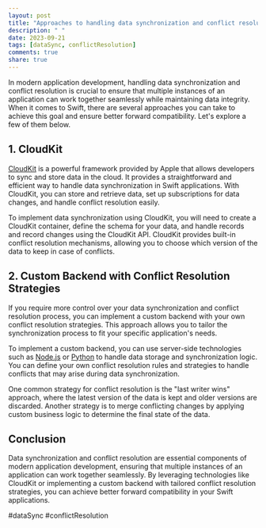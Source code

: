 ```yaml
---
layout: post
title: "Approaches to handling data synchronization and conflict resolution in Swift for better forward compatibility"
description: " "
date: 2023-09-21
tags: [dataSync, conflictResolution]
comments: true
share: true
---
```


In modern application development, handling data synchronization and conflict resolution is crucial to ensure that multiple instances of an application can work together seamlessly while maintaining data integrity. When it comes to Swift, there are several approaches you can take to achieve this goal and ensure better forward compatibility. Let's explore a few of them below.

## 1. CloudKit

[CloudKit](https://developer.apple.com/icloud/cloudkit/) is a powerful framework provided by Apple that allows developers to sync and store data in the cloud. It provides a straightforward and efficient way to handle data synchronization in Swift applications. With CloudKit, you can store and retrieve data, set up subscriptions for data changes, and handle conflict resolution easily.

To implement data synchronization using CloudKit, you will need to create a CloudKit container, define the schema for your data, and handle records and record changes using the CloudKit API. CloudKit provides built-in conflict resolution mechanisms, allowing you to choose which version of the data to keep in case of conflicts.

## 2. Custom Backend with Conflict Resolution Strategies

If you require more control over your data synchronization and conflict resolution process, you can implement a custom backend with your own conflict resolution strategies. This approach allows you to tailor the synchronization process to fit your specific application's needs.

To implement a custom backend, you can use server-side technologies such as [Node.js](https://nodejs.org/) or [Python](https://www.python.org/) to handle data storage and synchronization logic. You can define your own conflict resolution rules and strategies to handle conflicts that may arise during data synchronization.

One common strategy for conflict resolution is the "last writer wins" approach, where the latest version of the data is kept and older versions are discarded. Another strategy is to merge conflicting changes by applying custom business logic to determine the final state of the data.

## Conclusion

Data synchronization and conflict resolution are essential components of modern application development, ensuring that multiple instances of an application can work together seamlessly. By leveraging technologies like CloudKit or implementing a custom backend with tailored conflict resolution strategies, you can achieve better forward compatibility in your Swift applications.

#dataSync #conflictResolution